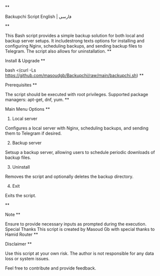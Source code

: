**

Backupchi Script
English | فارسی

**

This Bash script provides a simple backup solution for both local and backup server setups. It includestrong texts options for installing and configuring Nginx, scheduling backups, and sending backup files to Telegram. The script also allows for uninstallation.
**

Install & Upgrade
**

bash <(curl -Ls https://github.com/masoudgb/Backupchi/raw/main/backupchi.sh)
**

Prerequisites
**

The script should be executed with root privileges. Supported package managers: apt-get, dnf, yum.
**

Main Menu Options
**

1. Local server

Configures a local server with Nginx, scheduling backups, and sending them to Telegram if desired.

2. Backup server

Setsup a backup server, allowing users to schedule periodic downloads of backup files.

3. Uninstall

Removes the script and optionally deletes the backup directory.

4. Exit

Exits the script.

**

Note
**

Ensure to provide necessary inputs as prompted during the execution. Special Thanks This script is created by Masoud Gb with special thanks to Hamid Router
**

Disclaimer
**

Use this script at your own risk. The author is not responsible for any data loss or system issues.

Feel free to contribute and provide feedback.
